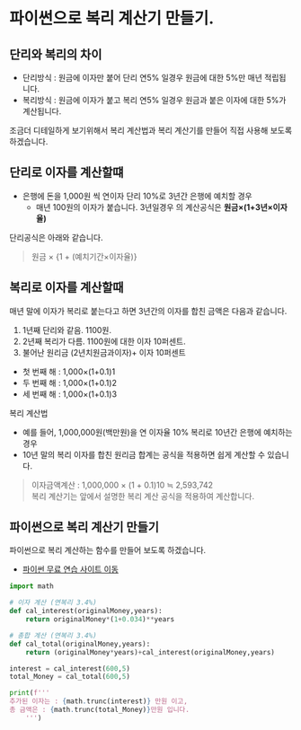 # 파이썬으로 복리 계산기 만들기.

 


##  단리와 복리의 차이
- 단리방식 : 원금에 이자만 붙어 단리 연5% 일경우 원금에 대한 5%만 매년 적립됩니다.
- 복리방식 : 원금에 이자가 붙고 복리 연5% 일경우 원금과 붙은 이자에 대한 5%가 계산됩니다.

조금더 디테일하게 보기위해서 복리 계산법과 복리 계산기를 만들어 직접 사용해 보도록 하겠습니다.

## 단리로 이자를 계산할떄

- 은행에 돈을 1,000원 씩 연이자 단리 10%로 3년간 은행에 예치할 경우
  - 매년 100원의 이자가 붙습니다. 3년일경우 의 계산공식은 **원금×(1+3년×이자율)** 


단리공식은 아래와 같습니다.
> 원금 × {1 + (예치기간×이자율)}


## 복리로 이자를 계산할때

매년 말에 이자가 복리로 붙는다고 하면 3년간의 이자를 합친 금액은 다음과 같습니다.

1. 1년째 단리와 같음. 1100원.
2. 2년째 복리가 다름. 1100원에 대한 이자 10퍼센트.
3. 불어난 원리금 (2년치원금과이자)+ 이자 10퍼센트

- 첫 번째 해 : 1,000×(1+0.1)1
- 두 번째 해 : 1,000×(1+0.1)2 
- 세 번째 해 : 1,000×(1+0.1)3


복리 계산법

- 예를 들어, 1,000,000원(백만원)을 연 이자율 10% 복리로 10년간 은행에 예치하는 경우
- 10년 말의 복리 이자를 합친 원리금 합계는 공식을 적용하면 쉽게 계산할 수 있습니다. 

> 이자금액계산 : 1,000,000 × (1 + 0.1)10 ≒ 2,593,742  
> 복리 계산기는 앞에서 설명한 복리 계산 공식을 적용하여 계산합니다.

## 파이썬으로 복리 계산기 만들기
파이썬으로 복리 계산하는 함수를 만들어 보도록 하겠습니다.
- [파이썬 무료 연습 사이트 이동](https://www.onlinegdb.com/online_python_compiler)

```python
import math

# 이자 계산 (연복리 3.4%)
def cal_interest(originalMoney,years):
    return originalMoney*(1+0.034)**years

# 총합 계산 (연복리 3.4%)
def cal_total(originalMoney,years):
    return (originalMoney*years)+cal_interest(originalMoney,years)

interest = cal_interest(600,5)
total_Money = cal_total(600,5)

print(f'''
추가된 이자는 : {math.trunc(interest)} 만원 이고,
총 금액은 : {math.trunc(total_Money)}만원 입니다.
    ''')
```